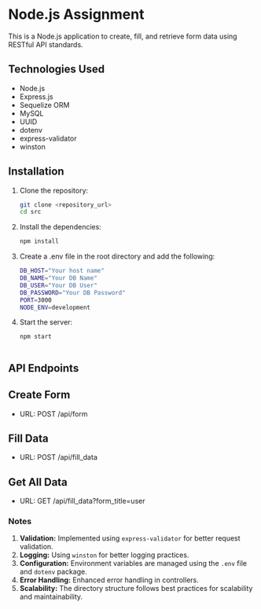 # Node.js Assignment

This is a Node.js application to create, fill, and retrieve form data using RESTful API standards.

## Technologies Used
- Node.js
- Express.js
- Sequelize ORM
- MySQL
- UUID
- dotenv
- express-validator
- winston

## Installation

1. Clone the repository:
   ```sh
   git clone <repository_url>
   cd src

2. Install the dependencies:
     ```sh
    npm install

3. Create a .env file in the root directory and add the following:

     ```sh
    DB_HOST="Your host name"
    DB_NAME="Your DB Name"
    DB_USER="Your DB User"
    DB_PASSWORD="Your DB Password"
    PORT=3000
    NODE_ENV=development

4. Start the server:
     ```sh
    npm start



## API Endpoints


## Create Form
- URL: POST /api/form

## Fill Data
- URL: POST /api/fill_data

## Get All Data
- URL: GET /api/fill_data?form_title=user



### Notes
1. **Validation:** Implemented using `express-validator` for better request validation.
2. **Logging:** Using `winston` for better logging practices.
3. **Configuration:** Environment variables are managed using the `.env` file and `dotenv` package.
4. **Error Handling:** Enhanced error handling in controllers.
5. **Scalability:** The directory structure follows best practices for scalability and maintainability.




